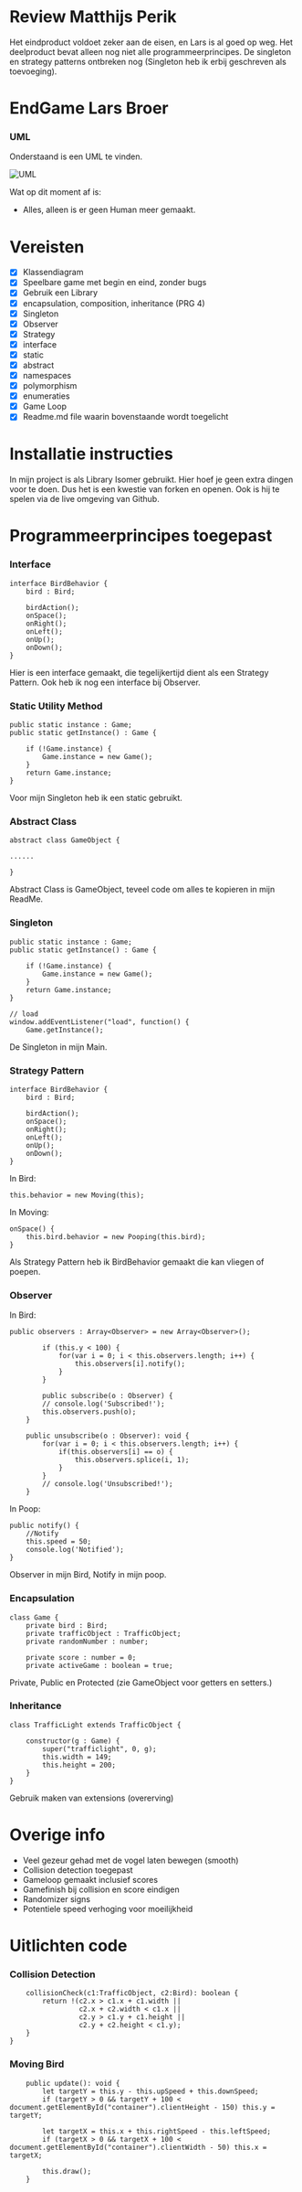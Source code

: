 # Review Matthijs Perik

Het eindproduct voldoet zeker aan de eisen, en Lars is al goed op weg.
Het deelproduct bevat alleen nog niet alle programmeerprincipes. De singleton en strategy patterns ontbreken nog (Singleton heb ik erbij geschreven als toevoeging).

# EndGame Lars Broer

### UML
Onderstaand is een UML te vinden.

![UML](UML.png?raw=true "UML")

Wat op dit moment af is:
- Alles, alleen is er geen Human meer gemaakt.

# Vereisten
- [x] Klassendiagram
- [x] Speelbare game met begin en eind, zonder bugs
- [x] Gebruik een Library
- [x] encapsulation, composition, inheritance (PRG 4)
- [x] Singleton
- [x] Observer
- [x] Strategy
- [x] interface
- [x] static
- [x] abstract
- [x] namespaces
- [x] polymorphism
- [x] enumeraties
- [x] Game Loop
- [x] Readme.md file waarin bovenstaande wordt toegelicht 

# Installatie instructies
In mijn project is als Library Isomer gebruikt. Hier hoef je geen extra dingen voor te doen. Dus het is een kwestie van forken en openen. Ook is hij te spelen via de live omgeving van Github.

# Programmeerprincipes toegepast

### Interface
```
interface BirdBehavior {
    bird : Bird;
    
    birdAction();
    onSpace();
    onRight();
    onLeft();
    onUp();
    onDown();
}
```
Hier is een interface gemaakt, die tegelijkertijd dient als een Strategy Pattern. Ook heb ik nog een interface bij Observer.

### Static Utility Method
```
public static instance : Game;
public static getInstance() : Game {

    if (!Game.instance) {
        Game.instance = new Game();
    }
    return Game.instance;
}
```
Voor mijn Singleton heb ik een static gebruikt.

### Abstract Class
```
abstract class GameObject {

......

}
```
Abstract Class is GameObject, teveel code om alles te kopieren in mijn ReadMe.

### Singleton
```
public static instance : Game;
public static getInstance() : Game {

    if (!Game.instance) {
        Game.instance = new Game();
    }
    return Game.instance;
}
```
```
// load
window.addEventListener("load", function() {
    Game.getInstance();
```
De Singleton in mijn Main.

### Strategy Pattern
```
interface BirdBehavior {
    bird : Bird;
    
    birdAction();
    onSpace();
    onRight();
    onLeft();
    onUp();
    onDown();
}
```
In Bird:
```
this.behavior = new Moving(this);
```

In Moving:
```
onSpace() {
    this.bird.behavior = new Pooping(this.bird);
}
```
Als Strategy Pattern heb ik BirdBehavior gemaakt die kan vliegen of poepen.

### Observer
In Bird:
```
public observers : Array<Observer> = new Array<Observer>();

        if (this.y < 100) {
            for(var i = 0; i < this.observers.length; i++) {
                this.observers[i].notify();
            }
        }

        public subscribe(o : Observer) {
        // console.log('Subscribed!');
        this.observers.push(o);
    }

    public unsubscribe(o : Observer): void {
        for(var i = 0; i < this.observers.length; i++) {
            if(this.observers[i] == o) {
                this.observers.splice(i, 1);
            }
        }
        // console.log('Unsubscribed!');
    }
```
In Poop:
```
public notify() {
    //Notify
    this.speed = 50;
    console.log('Notified');
}
```
Observer in mijn Bird, Notify in mijn poop.

### Encapsulation
```
class Game {
    private bird : Bird;
    private trafficObject : TrafficObject;
    private randomNumber : number;

    private score : number = 0;
    private activeGame : boolean = true;
```
Private, Public en Protected (zie GameObject voor getters en setters.)

### Inheritance
```
class TrafficLight extends TrafficObject {
                   
    constructor(g : Game) {
        super("trafficlight", 0, g);
        this.width = 149;
        this.height = 200;
    }
}
```
Gebruik maken van extensions (overerving)

# Overige info
- Veel gezeur gehad met de vogel laten bewegen (smooth)
- Collision detection toegepast
- Gameloop gemaakt inclusief scores
- Gamefinish bij collision en score eindigen
- Randomizer signs
- Potentiele speed verhoging voor moeilijkheid

# Uitlichten code
### Collision Detection
```
    collisionCheck(c1:TrafficObject, c2:Bird): boolean {
        return !(c2.x > c1.x + c1.width || 
                 c2.x + c2.width < c1.x || 
                 c2.y > c1.y + c1.height || 
                 c2.y + c2.height < c1.y);
    }
} 
```

### Moving Bird
```
    public update(): void {
        let targetY = this.y - this.upSpeed + this.downSpeed;
        if (targetY > 0 && targetY + 100 < document.getElementById("container").clientHeight - 150) this.y = targetY;

        let targetX = this.x + this.rightSpeed - this.leftSpeed;
        if (targetX > 0 && targetX + 100 < document.getElementById("container").clientWidth - 50) this.x = targetX;

        this.draw();
    }
```
